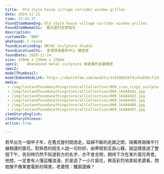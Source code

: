 ```yaml
---
title:  Old style house village corridor window grilles
date: 2024-12-21
time: 15:45:37
FoundItemNameEng: Old style house village corridor window grilles
FoundItemNameChi:  舊式屋村走廊窗花 
description: 
customeID: '009'
whoFound: I Found
foundLocationEng: HKVAC Sculpture Studio
foundLocationChi:  香港視覺藝術中心 雕塑室
foundDate: 2020-11-24
size: 150mm x 150mm x 150mm
spec1:    Abandoned metal sculpture 被遺棄的金屬雕塑
spec2: 
modelThumbnail:
modelEmbeddedLink: https://sketchfab.com/models/3c0190526f4c45ab85cf12b668c83c9a/embed
media:
 - /img/lostandfoundanythingstore/allCollection/009_iron_rings_sculpture2l.png
 - /img/lostandfoundanythingstore/allCollection/009_1K4A9481.jpg 
 - /img/lostandfoundanythingstore/allCollection/009_1K4A9483.jpg 
 - /img/lostandfoundanythingstore/allCollection/009_1K4A9485.jpg 
 - /img/lostandfoundanythingstore/allCollection/009_1K4A9486.jpg 
 - /img/lostandfoundanythingstore/allCollection/009_1K4A9487.jpg
itemStoryEnglish: 
itemStoryChinese: 
active: true

---
```

若早出生一個甲子年，在舊式屋村間游走，延綿不斷的走廊之間，隔著將兩條平行線相連的窗花，對熟悉的陌生人說一句你好。由寒暄到互訴心聲，就這樣度過了整個下午，告別時仍然不知道對方的名字，亦不會去問，期待下次在某片窗花再會。他想，一定會有人懂這種浪漫，於是造了一小片窗花，興高彩烈地拿給老婆看，問她像不像某套電影的場景。老婆問：鐵窗邊緣？